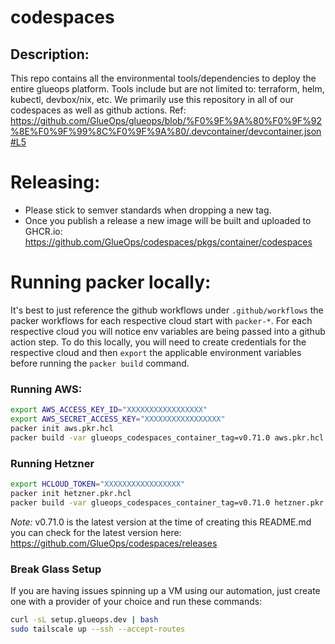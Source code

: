# codespaces

## Description: 

This repo contains all the environmental tools/dependencies to deploy the entire glueops platform. Tools include but are not limited to: terraform, helm, kubectl, devbox/nix, etc. We primarily use this repository in all of our codespaces as well as github actions. Ref: https://github.com/GlueOps/glueops/blob/%F0%9F%9A%80%F0%9F%92%8E%F0%9F%99%8C%F0%9F%9A%80/.devcontainer/devcontainer.json#L5


# Releasing:
- Please stick to semver standards when dropping a new tag.
- Once you publish a release a new image will be built and uploaded to GHCR.io: https://github.com/GlueOps/codespaces/pkgs/container/codespaces



# Running packer locally:

It's best to just reference the github workflows under `.github/workflows` the packer workflows for each respective cloud start with `packer-*`. For each respective cloud you will notice env variables are being passed into a github action step. To do this locally, you will need to create credentials for the respective cloud and then `export` the applicable environment variables before running the `packer build` command.


### Running AWS:


```bash
export AWS_ACCESS_KEY_ID="XXXXXXXXXXXXXXXXX"
export AWS_SECRET_ACCESS_KEY="XXXXXXXXXXXXXXXXX"
packer init aws.pkr.hcl
packer build -var glueops_codespaces_container_tag=v0.71.0 aws.pkr.hcl
```

### Running Hetzner

```bash
export HCLOUD_TOKEN="XXXXXXXXXXXXXXXXX"
packer init hetzner.pkr.hcl
packer build -var glueops_codespaces_container_tag=v0.71.0 hetzner.pkr.hcl
```


_Note:_ v0.71.0 is the latest version at the time of creating this README.md you can check for the latest version here: https://github.com/GlueOps/codespaces/releases


### Break Glass Setup

If you are having issues spinning up a VM using our automation, just create one with a provider of your choice and run these commands:

```bash
curl -sL setup.glueops.dev | bash
sudo tailscale up --ssh --accept-routes
```


